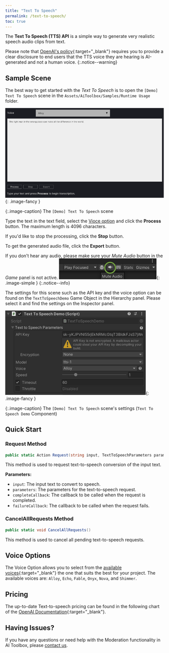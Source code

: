 ```yaml
---
title: "Text To Speech"
permalink: /text-to-speech/
toc: true
---
```


The **Text To Speech (TTS) API** is a simple way to generate very realistic speech audio clips from text.

Please note that [OpenAI's policy](https://openai.com/policies/usage-policies){:target="_blank"} requires you to provide a clear disclosure to end users that the TTS voice they are hearing is AI-generated and not a human voice.
{:.notice--warning}

## Sample Scene

The best way to get started with the _Text To Speech_ is to open the `[Demo] Text To Speech` scene in the `Assets/AiToolbox/Samples/Runtime Usage` folder.

![](../assets/images/manual_images/runtime-demo-scene-tts.png){: .image-fancy }

{:.image-caption}
The `[Demo] Text To Speech` scene

Type the text in the text field, select the [Vioce option](#voice-options) and click the **Process** button. The maximum length is 4096 characters.

If you'd like to stop the processing, click the **Stop** button.

To get the generated audio file, click the **Export** button.

If you don't hear any audio, please make sure your _Mute Audio_ button in the _Game_ panel is not active.
![](../assets/images/manual_images/sg-tts-mute-button.png){: .image-simple }
{:.notice--info}

The settings for this scene such as the API key and the voice option can be found on the `TextToSpeechDemo` Game Object in the Hierarchy panel. Please select it and find the settings on the Inspector panel.

![](../assets/images/manual_images/runtime-text-to-speech-demo-inspector.png){: .image-fancy }

{:.image-caption}
The `[Demo] Text To Speech` scene's settings (`Text To Speech Demo` Component)

## Quick Start

### Request Method
```csharp
public static Action Request(string input, TextToSpeechParameters parameters, Action<AudioClip> completeCallback, Action<long, string> failureCallback)
```
This method is used to request text-to-speech conversion of the input text.

**Parameters:**
- `input`: The input text to convert to speech.
- `parameters`: The parameters for the text-to-speech request.
- `completeCallback`: The callback to be called when the request is completed.
- `failureCallback`: The callback to be called when the request fails.

### CancelAllRequests Method
```csharp
public static void CancelAllRequests()
```
This method is used to cancel all pending text-to-speech requests.


## Voice Options

The Voice Option allows you to select from the [available voices](https://platform.openai.com/docs/guides/text-to-speech/voice-options){:target="_blank"} the one that suits the best for your project. The available voices are: `Alloy`, `Echo`, `Fable`, `Onyx`, `Nova`, and `Shimmer`.

## Pricing

The up-to-date Text-to-speech pricing can be found in the following chart of the [OpenAI Documentation](https://openai.com/pricing#audio-models){:target="_blank"}.

## Having Issues?

If you have any questions or need help with the Moderation functionality in AI Toolbox, please [contact us](/contact-details/).
